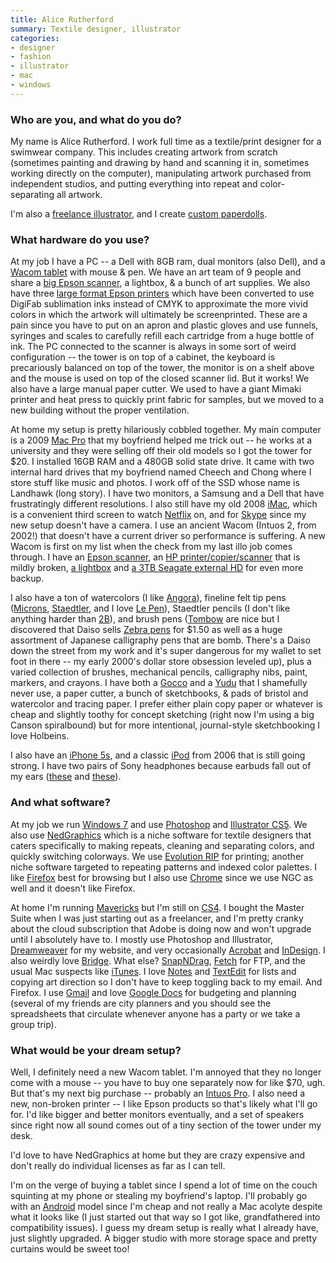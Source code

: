 ```yaml
---
title: Alice Rutherford
summary: Textile designer, illustrator
categories:
- designer
- fashion
- illustrator
- mac
- windows
---
```


### Who are you, and what do you do?

My name is Alice Rutherford. I work full time as a textile/print designer for a swimwear company. This includes creating artwork from scratch (sometimes painting and drawing by hand and scanning it in, sometimes working directly on the computer), manipulating artwork purchased from independent studios, and putting everything into repeat and color-separating all artwork.

I'm also a [freelance illustrator](http://alicerutherford.com/ "Alice's website."), and I create [custom paperdolls](http://etsy.com/shop/alicke/ "Alice's Etsy store.").

### What hardware do you use?

At my job I have a PC -- a Dell with 8GB ram, dual monitors (also Dell), and a [Wacom tablet][intuos] with mouse & pen. We have an art team of 9 people and share a [big Epson scanner][expression-11000xl], a lightbox, & a bunch of art supplies. We also have three [large format Epson printers][stylus-pro-7890] which have been converted to use DigiFab sublimation inks instead of CMYK to approximate the more vivid colors in which the artwork will ultimately be screenprinted. These are a pain since you have to put on an apron and plastic gloves and use funnels, syringes and scales to carefully refill each cartridge from a huge bottle of ink. The PC connected to the scanner is always in some sort of weird configuration -- the tower is on top of a cabinet, the keyboard is precariously balanced on top of the tower, the monitor is on a shelf above and the mouse is used on top of the closed scanner lid. But it works! We also have a large manual paper cutter. We used to have a giant Mimaki printer and heat press to quickly print fabric for samples, but we moved to a new building without the proper ventilation.

At home my setup is pretty hilariously cobbled together. My main computer is a 2009 [Mac Pro][mac-pro] that my boyfriend helped me trick out -- he works at a university and they were selling off their old models so I got the tower for $20. I installed 16GB RAM and a 480GB solid state drive. It came with two internal hard drives that my boyfriend named Cheech and Chong where I store stuff like music and photos. I work off of the SSD whose name is Landhawk (long story). I have two monitors, a Samsung and a Dell that have frustratingly different resolutions. I also still have my old 2008 [iMac][], which is a convenient third screen to watch [Netflix][] on, and for [Skype][] since my new setup doesn't have a camera. I use an ancient Wacom (Intuos 2, from 2002!) that doesn't have a current driver so performance is suffering. A new Wacom is first on my list when the check from my last illo job comes through. I have an [Epson scanner][perfection-4490-photo-scanner], an [HP printer/copier/scanner][deskjet-f380] that is mildly broken, [a lightbox][lightracer] and [a 3TB Seagate external HD][backup-plus] for even more backup.

I also have a ton of watercolors (I like [Angora][]), fineline felt tip pens ([Microns][pigma-micron], [Staedtler][pigment-liner-308], and I love [Le Pen][le-pen]), Staedtler pencils (I don't like anything harder than [2B][mars-lumograph-100]), and brush pens ([Tombow][dual-brush-pen] are nice but I discovered that Daiso sells [Zebra pens][disposable-brush-pen] for $1.50 as well as a huge assortment of Japanese calligraphy pens that are bomb. There's a Daiso down the street from my work and it's super dangerous for my wallet to set foot in there -- my early 2000's dollar store obsession leveled up), plus a varied collection of brushes, mechanical pencils, calligraphy nibs, paint, markers, and crayons. I have both a [Gocco][] and a [Yudu][] that I shamefully never use, a paper cutter, a bunch of sketchbooks, & pads of bristol and watercolor and tracing paper. I prefer either plain copy paper or whatever is cheap and slightly toothy for concept sketching (right now I'm using a big Canson spiralbound) but for more intentional, journal-style sketchbooking I love Holbeins.

I also have an [iPhone 5s][iphone-5s], and a classic [iPod][] from 2006 that is still going strong. I have two pairs of Sony headphones because earbuds fall out of my ears ([these][mdr-7502] and [these][mdr-zx110ap]).

### And what software?

At my job we run [Windows 7][windows-7] and use [Photoshop][] and [Illustrator CS5][illustrator]. We also use [NedGraphics][] which is a niche software for textile designers that caters specifically to making repeats, cleaning and separating colors, and quickly switching colorways. We use [Evolution RIP][evolution-rip] for printing; another niche software targeted to repeating patterns and indexed color palettes. I like [Firefox][] best for browsing but I also use [Chrome][] since we use NGC as well and it doesn't like Firefox.

At home I'm running [Mavericks][macos] but I'm still on [CS4][creative-suite]. I bought the Master Suite when I was just starting out as a freelancer, and I'm pretty cranky about the cloud subscription that Adobe is doing now and won't upgrade until I absolutely have to. I mostly use Photoshop and Illustrator, [Dreamweaver][] for my website, and very occasionally [Acrobat][] and [InDesign][]. I also weirdly love [Bridge][]. What else? [SnapNDrag][], [Fetch][] for FTP, and the usual Mac suspects like [iTunes][]. I love [Notes][] and [TextEdit][] for lists and copying art direction so I don't have to keep toggling back to my email. And Firefox. I use [Gmail][] and love [Google Docs][google-docs] for budgeting and planning (several of my friends are city planners and you should see the spreadsheets that circulate whenever anyone has a party or we take a group trip). 

### What would be your dream setup?

Well, I definitely need a new Wacom tablet. I'm annoyed that they no longer come with a mouse -- you have to buy one separately now for like $70, ugh. But that's my next big purchase -- probably an [Intuos Pro][intuos-pro]. I also need a new, non-broken printer -- I like Epson products so that's likely what I'll go for. I'd like bigger and better monitors eventually, and a set of speakers since right now all sound comes out of a tiny section of the tower under my desk.

I'd love to have NedGraphics at home but they are crazy expensive and don't really do individual licenses as far as I can tell. 

I'm on the verge of buying a tablet since I spend a lot of time on the couch squinting at my phone or stealing my boyfriend's laptop. I'll probably go with an [Android][] model since I'm cheap and not really a Mac acolyte despite what it looks like (I just started out that way so I got like, grandfathered into compatibility issues). I guess my dream setup is really what I already have, just slightly upgraded. A bigger studio with more storage space and pretty curtains would be sweet too!

[acrobat]: https://acrobat.adobe.com/us/en/acrobat.html "Software for creating and editing PDF documents."
[android]: https://developers.google.com/android/?csw=1 "A mobile phone platform."
[angora]: https://www.dickblick.com/products/angora-watercolor-pan-sets/ "Non-toxic watercolour paints."
[backup-plus]: https://www.amazon.com/Seagate-Backup-Desktop-External-STCA3000101/dp/B00829THQE "An external disk drive."
[bridge]: https://creative.adobe.com/products/bridge "A shared media manager for Adobe CS products."
[chrome]: https://www.google.com/intl/en/chrome/browser/ "A WebKit-based browser, where each tab runs in its own thread."
[creative-suite]: https://www.adobe.com/creativecloud.html "A collection of design tools."
[deskjet-f380]: https://www.amazon.com/HP-Deskjet-F380-Printer-Scanner/dp/B000FJLBTU "A printer/scanner/copier."
[disposable-brush-pen]: https://www.jetpens.com/Zebra-Disposable-Brush-Pen-Super-Fine/pd/2309 "A disposable brush pen."
[dreamweaver]: https://www.adobe.com/products/dreamweaver.html "A WYSIWYG editor."
[dual-brush-pen]: https://www.dickblick.com/products/tombow-dual-brush-pens/ "A double-ended marker pen."
[evolution-rip]: http://www.digifab.com/systems/softrip.htm "Textile printing software."
[expression-11000xl]: http://www.epson.com/cgi-bin/Store/jsp/Product/Overview.do?BV_UseBVCookie=yes&sku=E11000XL-PH "A large-format scanner."
[fetch]: https://fetchsoftworks.com/ "An FTP/SFTP client for Mac OS X."
[firefox]: https://www.mozilla.org/en-US/firefox/new/ "A cross-platform open-source web browser."
[gmail]: https://mail.google.com/mail/ "Web-based email."
[gocco]: https://en.wikipedia.org/wiki/Gocco "A screen printing system."
[google-docs]: https://en.wikipedia.org/wiki/Google_Docs "A web-based office suite."
[illustrator]: https://www.adobe.com/products/illustrator.html "A vector graphics editor."
[imac]: https://www.apple.com/imac/ "An all-in-one computer."
[indesign]: https://www.adobe.com/products/indesign.html "A desktop/web publishing application."
[intuos-pro]: https://www.wacom.com/en-ca/products/pen-tablets/intuos-pro-medium "A drawing tablet with multi-touch support."
[intuos]: https://www.wacom.com/en-us/products/pen-tablets/intuos "A pen tablet."
[iphone-5s]: https://en.wikipedia.org/wiki/IPhone_5S "A smartphone."
[ipod]: https://www.apple.com/ipod/ "A music player."
[itunes]: https://www.apple.com/itunes/ "A jukebox application and online store."
[le-pen]: http://www.uchida.com/p-63-le-pen.aspx "A pen."
[lightracer]: https://www.dickblick.com/products/artograph-lightracer-light-box/?wmckw=55315-1003 "A light box."
[mac-pro]: https://www.apple.com/mac-pro/ "The Intel-based Mac tower computer."
[macos]: https://en.wikipedia.org/wiki/MacOS "An operating system for Mac hardware."
[mars-lumograph-100]: https://www.staedtler.com/en/products/pencils-accessories/pencils/mars-lumograph-100-premium-quality-pencil/ "A pencil."
[mdr-7502]: http://store.sony.com/professional-studio-headphones-zid27-MDR7502/cat-27-catid-All-Over-Head-Headphones "Studio-quality headphones."
[mdr-zx110ap]: https://www.amazon.com/Sony-MDR-ZX110AP-Headphones-Smartphone-MDRZX110AP/dp/B00KGR1JMA "Over-the-ear headphones."
[nedgraphics]: http://www.nedgraphics.com/ "Textile and fashion design software."
[netflix]: https://www.netflix.com/ "A movie rental and streaming service."
[notes]: https://en.wikipedia.org/wiki/Notes_(Apple) "A note-taking application included with Mac OS X."
[perfection-4490-photo-scanner]: http://www.epson.com/cgi-bin/Store/jsp/Product.do?sku=B11B176011 "A photo scanner."
[photoshop]: https://www.adobe.com/products/photoshop.html "A bitmap image editor."
[pigma-micron]: https://www.sakuraofamerica.com/Pen-Archival "A technical pen with archival pigmented ink."
[pigment-liner-308]: https://www.staedtler.com/en/products/ink-writing-instruments/fineliners/pigment-liner-308-fineliner/ "A pen."
[skype]: https://www.skype.com/en/ "Voice and video chat software."
[snapndrag]: http://www.yellowmug.com/snapndrag/ "A screenshot tool for Mac OS X."
[stylus-pro-7890]: https://www.epson.com/cgi-bin/Store/jsp/Pro/SeriesStylusPro78909890/Overview.do "A wide format printer."
[textedit]: https://support.apple.com/en-us/HT2523 "A text editor included with Mac OS X."
[windows-7]: https://en.wikipedia.org/wiki/Windows_7 "An operating system."
[yudu]: https://www.amazon.com/Provo-Craft-Novelty-yudu-62-5000/dp/B0025T6V5C "A screen printing system."
